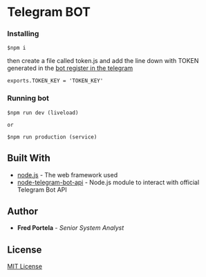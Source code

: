# Telegram BOT

### Installing

```
$npm i
```

then create a file called token.js and add the line down with TOKEN generated in the [bot register in the telegram](https://telegram.org/faq/br#bots)
```
exports.TOKEN_KEY = 'TOKEN_KEY'
```

### Running bot

```
$npm run dev (liveload)

or

$npm run production (service)
```

## Built With

* [node.js](http://nodejs.org/) - The web framework used
* [node-telegram-bot-api](https://github.com/yagop/node-telegram-bot-api) - Node.js module to interact with official Telegram Bot API


## Author

* **Fred Portela** - *Senior System Analyst*

## License

[MIT License](http://www.opensource.org/licenses/mit-license.php)
